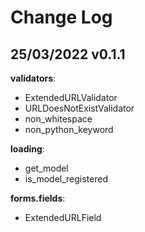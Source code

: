 # Change Log

## 25/03/2022 v0.1.1

**validators**:

- ExtendedURLValidator
- URLDoesNotExistValidator
- non_whitespace
- non_python_keyword

**loading**:

- get_model
- is_model_registered

**forms.fields**:

- ExtendedURLField
